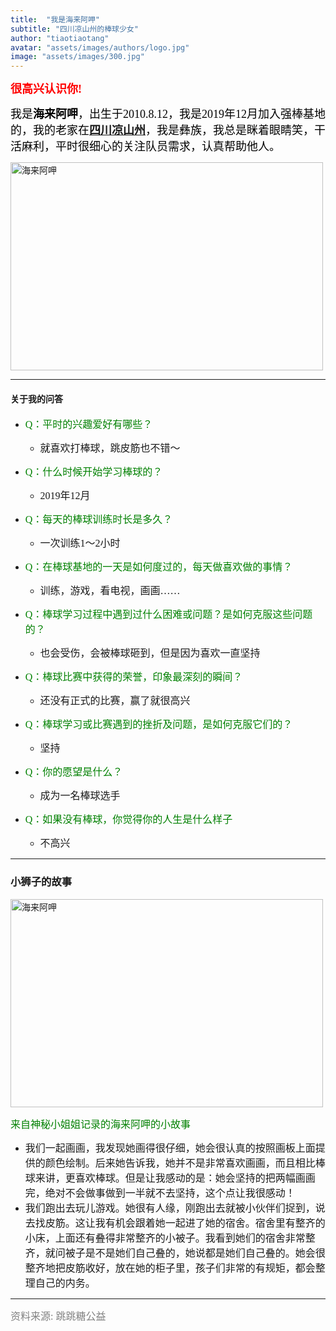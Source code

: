 ```yaml
---
title:  "我是海来阿呷"
subtitle: "四川凉山州的棒球少女"
author: "tiaotiaotang"
avatar: "assets/images/authors/logo.jpg"
image: "assets/images/300.jpg"
---
```




<font face="黑体" color=red size=4><b>很高兴认识你! </b></font >

<font face="黑体" color=black size=4>我是<b>海来阿呷</b>，出生于2010.8.12，我是2019年12月加入强棒基地的，我的老家在[<b>四川凉山州</b>](https://baike.baidu.com/item/%E5%87%89%E5%B1%B1%E5%BD%9D%E6%97%8F%E8%87%AA%E6%B2%BB%E5%B7%9E/2721144?fromtitle=%E5%9B%9B%E5%B7%9D%E5%87%89%E5%B1%B1%E5%B7%9E&fromid=50086249&fr=aladdin)，我是彝族，我总是眯着眼睛笑，干活麻利，平时很细心的关注队员需求，认真帮助他人。</font >
 

<img style="width:500px;height:333px" src="https://tva1.sinaimg.cn/large/008eGmZEly1goio2ejnt2j30k00dc4qp.jpg" alt="海来阿呷" aligh=center />


*****

#### 关于我的问答

* <font face="黑体" color=green size=3>Q：平时的兴趣爱好有哪些？</font>

  * <font face="黑体" size=3>就喜欢打棒球，跳皮筋也不错～</font>

* <font face="黑体" color=green size=3>Q：什么时候开始学习棒球的？</font>
 
  * <font face="黑体" size=3>2019年12月</font>
 
* <font face="黑体" color=green size=3>Q：每天的棒球训练时长是多久？</font>
 
  * <font face="黑体" size=3>一次训练1～2小时</font>
 
* <font face="黑体" color=green size=3>Q：在棒球基地的一天是如何度过的，每天做喜欢做的事情？</font>
 
  * <font face="黑体" size=3>训练，游戏，看电视，画画……</font>
 
* <font face="黑体" color=green size=3>Q：棒球学习过程中遇到过什么困难或问题？是如何克服这些问题的？</font>

  * <font face="黑体" size=3>也会受伤，会被棒球砸到，但是因为喜欢一直坚持</font>

* <font face="黑体" color=green size=3>Q：棒球比赛中获得的荣誉，印象最深刻的瞬间？</font>

  * <font face="黑体" size=3>还没有正式的比赛，赢了就很高兴</font>

* <font face="黑体" color=green size=3>Q：棒球学习或比赛遇到的挫折及问题，是如何克服它们的？</font>

  * <font face="黑体" size=3>坚持</font>

* <font face="黑体" color=green size=3>Q：你的愿望是什么？</font>

  * <font face="黑体" size=3>成为一名棒球选手</font>

* <font face="黑体" color=green size=3>Q：如果没有棒球，你觉得你的人生是什么样子</font>

  * <font face="黑体" size=3>不高兴</font>


*****

### 小狮子的故事

<img style="width:500px;height:333px" src="https://tva1.sinaimg.cn/large/008eGmZEly1goioatpcscj31400u0u0z.jpg" alt="海来阿呷" aligh=center />

<font face="黑体" color=green size=3>来自神秘小姐姐记录的海来阿呷的小故事</font>

* <font face="黑体" size=3>我们一起画画，我发现她画得很仔细，她会很认真的按照画板上面提供的颜色绘制。后来她告诉我，她并不是非常喜欢画画，而且相比棒球来讲，更喜欢棒球。但是让我感动的是：她会坚持的把两幅画画完，绝对不会做事做到一半就不去坚持，这个点让我很感动！ </font>
* <font face="黑体" size=3>我们跑出去玩儿游戏。她很有人缘，刚跑出去就被小伙伴们捉到，说去找皮筋。这让我有机会跟着她一起进了她的宿舍。宿舍里有整齐的小床，上面还有叠得非常整齐的小被子。我看到她们的宿舍非常整齐，就问被子是不是她们自己叠的，她说都是她们自己叠的。她会很整齐地把皮筋收好，放在她的柜子里，孩子们非常的有规矩，都会整理自己的内务。</font>

*****

 
<font face="黑体" color=grey size=3>资料来源: 跳跳糖公益 </font>
